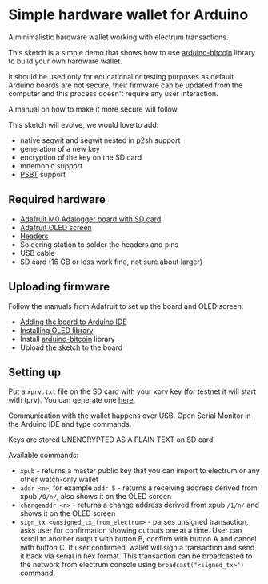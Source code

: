 # Simple hardware wallet for Arduino

A minimalistic hardware wallet working with electrum transactions.

This sketch is a simple demo that shows how to use [arduino-bitcoin](https://github.com/arduino-bitcoin/arduino-bitcoin) library to build your own hardware wallet.

It should be used only for educational or testing purposes as default Arduino boards are not secure, their firmware can be updated from the computer and this process doesn't require any user interaction.

A manual on how to make it more secure will follow.

This sketch will evolve, we would love to add:

- native segwit and segwit nested in p2sh support
- generation of a new key
- encryption of the key on the SD card
- mnemonic support
- [PSBT](https://github.com/bitcoin/bips/blob/master/bip-0174.mediawiki) support

## Required hardware

- [Adafruit M0 Adalogger board with SD card](https://www.adafruit.com/product/2796)
- [Adafruit OLED screen](https://www.adafruit.com/product/2900)
- [Headers](https://www.adafruit.com/product/2886)
- Soldering station to solder the headers and pins
- USB cable
- SD card (16 GB or less work fine, not sure about larger)

## Uploading firmware

Follow the manuals from Adafruit to set up the board and OLED screen:

- [Adding the board to Arduino IDE](https://learn.adafruit.com/adafruit-feather-m0-adalogger/setup)
- [Installing OLED library](https://learn.adafruit.com/adafruit-oled-featherwing/featheroled-library)
- Install [arduino-bitcoin](https://github.com/arduino-bitcoin/arduino-bitcoin) library
- Upload [the sketch](./hardware_wallet/hardware_wallet.ino) to the board

## Setting up

Put a `xprv.txt` file on the SD card with your xprv key (for testnet it will start with tprv). You can generate one [here](https://iancoleman.io/bip39/).

Communication with the wallet happens over USB. Open Serial Monitor in the Arduino IDE and type commands.

Keys are stored UNENCRYPTED AS A PLAIN TEXT on SD card.

Available commands:

- `xpub` - returns a master public key that you can import to electrum or any other watch-only wallet
- `addr <n>`, for example `addr 5` - returns a receiving address derived from xpub `/0/n/`, also shows it on the OLED screen
- `changeaddr <n>` - returns a change address derived from xpub `/1/n/` and shows it on the OLED screen
- `sign_tx <unsigned_tx_from_electrum>` - parses unsigned transaction, asks user for confirmation showing outputs one at a time. User can scroll to another output with button B, confirm with button A and cancel with button C. If user confirmed, wallet will sign a transaction and send it back via serial in hex format. This transaction can be broadcasted to the network from electrum console using `broadcast("<signed_tx>")` command.

